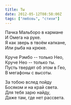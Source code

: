 ```yaml
---
title: Ты
date: 2012-05-12T08:58:00Z
tags: ["любовь", "стихи"]
---
```


Пачка Мальборо в кармане  
И Омега на руке.  
Я как зверь в твоём капкане,  
Или рыба на крюке.  

Круче Рэмбо -- только Нео,  
Круче Нео -- только ты.  
Пусть твердят об этом в Гео,  
В мегафоны с высоты.  

За тобою вслед пойду  
Босяком и на край света.  
Для тебя зарю найду,  
Даже там, где нет рассвета.  




